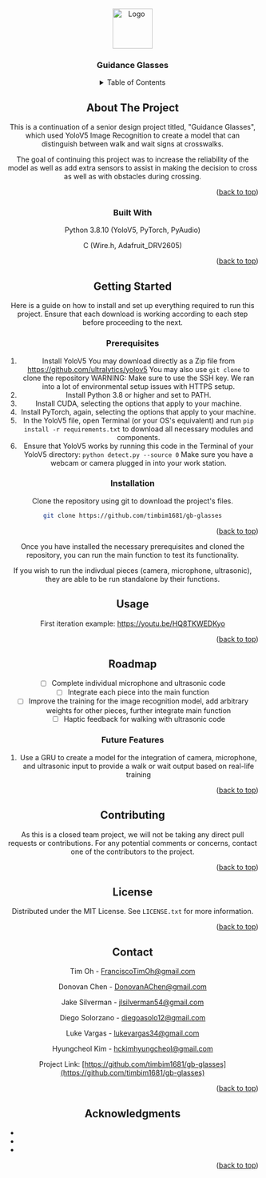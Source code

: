 <!-- Improved compatibility of back to top link: See: https://github.com/othneildrew/Best-README-Template/pull/73 -->
<a name="readme-top"></a>
<!--
*** Thanks for checking out the Best-README-Template. If you have a suggestion
*** that would make this better, please fork the repo and create a pull request
*** or simply open an issue with the tag "enhancement".
*** Don't forget to give the project a star!
*** Thanks again! Now go create something AMAZING! :D
-->



<!-- PROJECT SHIELDS -->
<!--
*** I'm using markdown "reference style" links for readability.
*** Reference links are enclosed in brackets [ ] instead of parentheses ( ).
*** See the bottom of this document for the declaration of the reference variables
*** for contributors-url, forks-url, etc. This is an optional, concise syntax you may use.
*** https://www.markdownguide.org/basic-syntax/#reference-style-links
-->

<!-- PROJECT LOGO -->
<br />
<div align="center">
  <a href="https://github.com/github_username/repo_name">
    <img src="images/logo.png" alt="Logo" width="80" height="80">
  </a>

<h3 align="center">Guidance Glasses</h3>

<!-- TABLE OF CONTENTS -->
<details>
  <summary>Table of Contents</summary>
  <ol>
    <li>
      <a href="#about-the-project">About The Project</a>
      <ul>
        <li><a href="#built-with">Built With</a></li>
      </ul>
    </li>
    <li>
      <a href="#getting-started">Getting Started</a>
      <ul>
        <li><a href="#prerequisites">Prerequisites</a></li>
        <li><a href="#installation">Installation</a></li>
      </ul>
    </li>
    <li><a href="#usage">Usage</a></li>
    <li><a href="#roadmap">Roadmap</a></li>
    <li><a href="#contributing">Contributing</a></li>
    <li><a href="#license">License</a></li>
    <li><a href="#contact">Contact</a></li>
    <li><a href="#acknowledgments">Acknowledgments</a></li>
  </ol>
</details>



<!-- ABOUT THE PROJECT -->
## About The Project

This is a continuation of a senior design project titled, "Guidance Glasses", which used YoloV5 Image Recognition to create a model that can distinguish between walk and wait signs at crosswalks. 

The goal of continuing this project was to increase the reliability of the model as well as add extra sensors to assist in making the decision to cross as well as with obstacles during crossing.

<p align="right">(<a href="#readme-top">back to top</a>)</p>



### Built With
Python 3.8.10 (YoloV5, PyTorch, PyAudio)

C (Wire.h, Adafruit_DRV2605)

<p align="right">(<a href="#readme-top">back to top</a>)</p>



<!-- GETTING STARTED -->
## Getting Started

Here is a guide on how to install and set up everything required to run this project. Ensure that each download is working according to each step before proceeding to the next.

### Prerequisites

1. Install YoloV5
You may download directly as a Zip file from https://github.com/ultralytics/yolov5
You may also use `git clone` to clone the repository
  WARNING: Make sure to use the SSH key. We ran into a lot of environmental setup issues with HTTPS setup.
3. Install Python 3.8 or higher and set to PATH.
4. Install CUDA, selecting the options that apply to your machine.
5. Install PyTorch, again, selecting the options that apply to your machine.
6. In the YoloV5 file, open Terminal (or your OS's equivalent) and run `pip install -r requirements.txt` to download all necessary modules and components. 
7. Ensure that YoloV5 works by running this code in the Terminal of your YoloV5 directory: `python detect.py --source 0`
Make sure you have a webcam or camera plugged in into your work station.

### Installation

Clone the repository using git to download the project's files.
   ```sh
   git clone https://github.com/timbim1681/gb-glasses
   ```

<p align="right">(<a href="#readme-top">back to top</a>)</p>

Once you have installed the necessary prerequisites and cloned the repository, you can run the main function to test its functionality.

If you wish to run the indivdual pieces (camera, microphone, ultrasonic), they are able to be run standalone by their functions.

<!-- USAGE EXAMPLES -->
## Usage

First iteration example: https://youtu.be/HQ8TKWEDKyo

<p align="right">(<a href="#readme-top">back to top</a>)</p>



<!-- ROADMAP -->
## Roadmap

- [ ] Complete individual microphone and ultrasonic code
- [ ] Integrate each piece into the main function
- [ ] Improve the training for the image recognition model, add arbitrary weights for other pieces, further integrate main function
    - [ ] Haptic feedback for walking with ultrasonic code

### Future Features
1. Use a GRU to create a model for the integration of camera, microphone, and ultrasonic input to provide a walk or wait output based on real-life training

<p align="right">(<a href="#readme-top">back to top</a>)</p>



<!-- CONTRIBUTING -->
## Contributing

As this is a closed team project, we will not be taking any direct pull requests or contributions. For any potential comments or concerns, contact one of the contributors to the project.

<p align="right">(<a href="#readme-top">back to top</a>)</p>



<!-- LICENSE -->
## License

Distributed under the MIT License. See `LICENSE.txt` for more information.

<p align="right">(<a href="#readme-top">back to top</a>)</p>



<!-- CONTACT -->
## Contact

Tim Oh - FranciscoTimOh@gmail.com

Donovan Chen - DonovanAChen@gmail.com

Jake Silverman - jlsilverman54@gmail.com

Diego Solorzano - diegoasolo12@gmail.com

Luke Vargas - lukevargas34@gmail.com

Hyungcheol Kim - hckimhyungcheol@gmail.com

Project Link: [https://github.com/timbim1681/gb-glasses](https://github.com/timbim1681/gb-glasses)

<p align="right">(<a href="#readme-top">back to top</a>)</p>



<!-- ACKNOWLEDGMENTS -->
## Acknowledgments

* []()
* []()
* []()

<p align="right">(<a href="#readme-top">back to top</a>)</p>



<!-- MARKDOWN LINKS & IMAGES -->
<!-- https://www.markdownguide.org/basic-syntax/#reference-style-links -->
[contributors-shield]: https://img.shields.io/github/contributors/github_username/repo_name.svg?style=for-the-badge
[contributors-url]: https://github.com/github_username/repo_name/graphs/contributors
[forks-shield]: https://img.shields.io/github/forks/github_username/repo_name.svg?style=for-the-badge
[forks-url]: https://github.com/github_username/repo_name/network/members
[stars-shield]: https://img.shields.io/github/stars/github_username/repo_name.svg?style=for-the-badge
[stars-url]: https://github.com/github_username/repo_name/stargazers
[issues-shield]: https://img.shields.io/github/issues/github_username/repo_name.svg?style=for-the-badge
[issues-url]: https://github.com/github_username/repo_name/issues
[license-shield]: https://img.shields.io/github/license/github_username/repo_name.svg?style=for-the-badge
[license-url]: https://github.com/github_username/repo_name/blob/master/LICENSE.txt
[linkedin-shield]: https://img.shields.io/badge/-LinkedIn-black.svg?style=for-the-badge&logo=linkedin&colorB=555
[linkedin-url]: https://linkedin.com/in/linkedin_username
[product-screenshot]: images/screenshot.png
[Next.js]: https://img.shields.io/badge/next.js-000000?style=for-the-badge&logo=nextdotjs&logoColor=white
[Next-url]: https://nextjs.org/
[React.js]: https://img.shields.io/badge/React-20232A?style=for-the-badge&logo=react&logoColor=61DAFB
[React-url]: https://reactjs.org/
[Vue.js]: https://img.shields.io/badge/Vue.js-35495E?style=for-the-badge&logo=vuedotjs&logoColor=4FC08D
[Vue-url]: https://vuejs.org/
[Angular.io]: https://img.shields.io/badge/Angular-DD0031?style=for-the-badge&logo=angular&logoColor=white
[Angular-url]: https://angular.io/
[Svelte.dev]: https://img.shields.io/badge/Svelte-4A4A55?style=for-the-badge&logo=svelte&logoColor=FF3E00
[Svelte-url]: https://svelte.dev/
[Laravel.com]: https://img.shields.io/badge/Laravel-FF2D20?style=for-the-badge&logo=laravel&logoColor=white
[Laravel-url]: https://laravel.com
[Bootstrap.com]: https://img.shields.io/badge/Bootstrap-563D7C?style=for-the-badge&logo=bootstrap&logoColor=white
[Bootstrap-url]: https://getbootstrap.com
[JQuery.com]: https://img.shields.io/badge/jQuery-0769AD?style=for-the-badge&logo=jquery&logoColor=white
[JQuery-url]: https://jquery.com 
